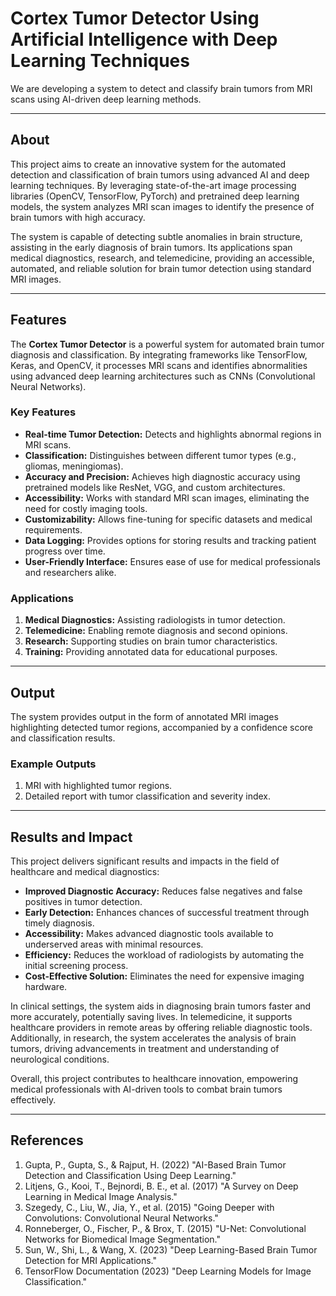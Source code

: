 # Cortex Tumor Detector Using Artificial Intelligence with Deep Learning Techniques  

We are developing a system to detect and classify brain tumors from MRI scans using AI-driven deep learning methods.

---

## About  
This project aims to create an innovative system for the automated detection and classification of brain tumors using advanced AI and deep learning techniques. By leveraging state-of-the-art image processing libraries (OpenCV, TensorFlow, PyTorch) and pretrained deep learning models, the system analyzes MRI scan images to identify the presence of brain tumors with high accuracy.  

The system is capable of detecting subtle anomalies in brain structure, assisting in the early diagnosis of brain tumors. Its applications span medical diagnostics, research, and telemedicine, providing an accessible, automated, and reliable solution for brain tumor detection using standard MRI images.  

---

## Features  
The **Cortex Tumor Detector** is a powerful system for automated brain tumor diagnosis and classification. By integrating frameworks like TensorFlow, Keras, and OpenCV, it processes MRI scans and identifies abnormalities using advanced deep learning architectures such as CNNs (Convolutional Neural Networks).  

### Key Features  
- **Real-time Tumor Detection:** Detects and highlights abnormal regions in MRI scans.  
- **Classification:** Distinguishes between different tumor types (e.g., gliomas, meningiomas).  
- **Accuracy and Precision:** Achieves high diagnostic accuracy using pretrained models like ResNet, VGG, and custom architectures.  
- **Accessibility:** Works with standard MRI scan images, eliminating the need for costly imaging tools.  
- **Customizability:** Allows fine-tuning for specific datasets and medical requirements.  
- **Data Logging:** Provides options for storing results and tracking patient progress over time.  
- **User-Friendly Interface:** Ensures ease of use for medical professionals and researchers alike.  

### Applications  
1. **Medical Diagnostics:** Assisting radiologists in tumor detection.  
2. **Telemedicine:** Enabling remote diagnosis and second opinions.  
3. **Research:** Supporting studies on brain tumor characteristics.  
4. **Training:** Providing annotated data for educational purposes.  

---

## Output  
The system provides output in the form of annotated MRI images highlighting detected tumor regions, accompanied by a confidence score and classification results.  

### Example Outputs  
1. MRI with highlighted tumor regions.  
2. Detailed report with tumor classification and severity index.  

---

## Results and Impact  
This project delivers significant results and impacts in the field of healthcare and medical diagnostics:  
- **Improved Diagnostic Accuracy:** Reduces false negatives and false positives in tumor detection.  
- **Early Detection:** Enhances chances of successful treatment through timely diagnosis.  
- **Accessibility:** Makes advanced diagnostic tools available to underserved areas with minimal resources.  
- **Efficiency:** Reduces the workload of radiologists by automating the initial screening process.  
- **Cost-Effective Solution:** Eliminates the need for expensive imaging hardware.  

In clinical settings, the system aids in diagnosing brain tumors faster and more accurately, potentially saving lives. In telemedicine, it supports healthcare providers in remote areas by offering reliable diagnostic tools. Additionally, in research, the system accelerates the analysis of brain tumors, driving advancements in treatment and understanding of neurological conditions.  

Overall, this project contributes to healthcare innovation, empowering medical professionals with AI-driven tools to combat brain tumors effectively.  

---

## References  
1. Gupta, P., Gupta, S., & Rajput, H. (2022) "AI-Based Brain Tumor Detection and Classification Using Deep Learning."  
2. Litjens, G., Kooi, T., Bejnordi, B. E., et al. (2017) "A Survey on Deep Learning in Medical Image Analysis."  
3. Szegedy, C., Liu, W., Jia, Y., et al. (2015) "Going Deeper with Convolutions: Convolutional Neural Networks."  
4. Ronneberger, O., Fischer, P., & Brox, T. (2015) "U-Net: Convolutional Networks for Biomedical Image Segmentation."  
5. Sun, W., Shi, L., & Wang, X. (2023) "Deep Learning-Based Brain Tumor Detection for MRI Applications."  
6. TensorFlow Documentation (2023) "Deep Learning Models for Image Classification."  
